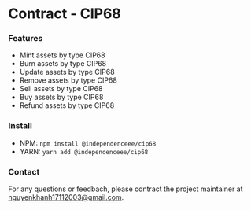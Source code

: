 # Contract - CIP68

### Features

-   Mint assets by type CIP68
-   Burn assets by type CIP68
-   Update assets by type CIP68
-   Remove assets by type CIP68
-   Sell assets by type CIP68
-   Buy assets by type CIP68
-   Refund assets by type CIP68

### Install

-   NPM: `npm install @independenceee/cip68`
-   YARN: `yarn add @independenceee/cip68`

### Contact

For any questions or feedbach, please contract the project maintainer at [nguyenkhanh17112003@gmail.com](mailto:nguyenkhanh17112003@gmail.com).
